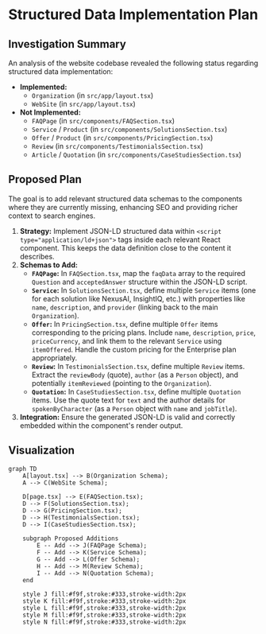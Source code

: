 # Structured Data Implementation Plan

## Investigation Summary

An analysis of the website codebase revealed the following status regarding structured data implementation:

*   **Implemented:**
    *   `Organization` (in `src/app/layout.tsx`)
    *   `WebSite` (in `src/app/layout.tsx`)
*   **Not Implemented:**
    *   `FAQPage` (in `src/components/FAQSection.tsx`)
    *   `Service` / `Product` (in `src/components/SolutionsSection.tsx`)
    *   `Offer` / `Product` (in `src/components/PricingSection.tsx`)
    *   `Review` (in `src/components/TestimonialsSection.tsx`)
    *   `Article` / `Quotation` (in `src/components/CaseStudiesSection.tsx`)

## Proposed Plan

The goal is to add relevant structured data schemas to the components where they are currently missing, enhancing SEO and providing richer context to search engines.

1.  **Strategy:** Implement JSON-LD structured data within `<script type="application/ld+json">` tags inside each relevant React component. This keeps the data definition close to the content it describes.
2.  **Schemas to Add:**
    *   **`FAQPage`:** In `FAQSection.tsx`, map the `faqData` array to the required `Question` and `acceptedAnswer` structure within the JSON-LD script.
    *   **`Service`:** In `SolutionsSection.tsx`, define multiple `Service` items (one for each solution like NexusAI, InsightIQ, etc.) with properties like `name`, `description`, and `provider` (linking back to the main `Organization`).
    *   **`Offer`:** In `PricingSection.tsx`, define multiple `Offer` items corresponding to the pricing plans. Include `name`, `description`, `price`, `priceCurrency`, and link them to the relevant `Service` using `itemOffered`. Handle the custom pricing for the Enterprise plan appropriately.
    *   **`Review`:** In `TestimonialsSection.tsx`, define multiple `Review` items. Extract the `reviewBody` (quote), `author` (as a `Person` object), and potentially `itemReviewed` (pointing to the `Organization`).
    *   **`Quotation`:** In `CaseStudiesSection.tsx`, define multiple `Quotation` items. Use the quote text for `text` and the author details for `spokenByCharacter` (as a `Person` object with `name` and `jobTitle`).
3.  **Integration:** Ensure the generated JSON-LD is valid and correctly embedded within the component's render output.

## Visualization

```mermaid
graph TD
    A[layout.tsx] --> B(Organization Schema);
    A --> C(WebSite Schema);

    D[page.tsx] --> E(FAQSection.tsx);
    D --> F(SolutionsSection.tsx);
    D --> G(PricingSection.tsx);
    D --> H(TestimonialsSection.tsx);
    D --> I(CaseStudiesSection.tsx);

    subgraph Proposed Additions
        E -- Add --> J(FAQPage Schema);
        F -- Add --> K(Service Schema);
        G -- Add --> L(Offer Schema);
        H -- Add --> M(Review Schema);
        I -- Add --> N(Quotation Schema);
    end

    style J fill:#f9f,stroke:#333,stroke-width:2px
    style K fill:#f9f,stroke:#333,stroke-width:2px
    style L fill:#f9f,stroke:#333,stroke-width:2px
    style M fill:#f9f,stroke:#333,stroke-width:2px
    style N fill:#f9f,stroke:#333,stroke-width:2px